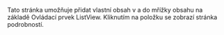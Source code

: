 ﻿Tato stránka umožňuje přidat vlastní obsah v a do mřížky obsahu na základě Ovládací prvek ListView. Kliknutím na položku se zobrazí stránka podrobností.